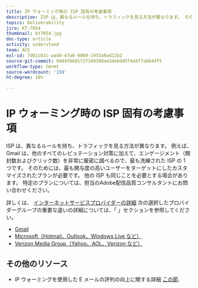 ```yaml
---
title: IP ウォーミング時の ISP 固有の考慮事項
description: ISP は、異なるルールを持ち、トラフィックを見る方法が異なります。 そのためには、最も関与度の高いユーザーのみをターゲットにするカスタマイズされたプランが必要です。
topics: Deliverability
jira: KT-7054
thumbnail: kt7054.jpg
doc-type: article
activity: understand
team: ACS
exl-id: 7d61c81c-aa40-47a6-9869-1953a6ad22b2
source-git-commit: 9444f8601f2f349398ee5deb9d5f4d4f7abb44f5
workflow-type: tm+mt
source-wordcount: '159'
ht-degree: 16%

---
```


# IP ウォーミング時の ISP 固有の考慮事項

ISP は、異なるルールを持ち、トラフィックを見る方法が異なります。 例えば、Gmail は、他のすべてのレピュテーション対策に加えて、エンゲージメント（開封数およびクリック数）を非常に厳密に調べるので、最も洗練された ISP の 1 つです。 そのためには、最も関与度の高いユーザーをターゲットにしたカスタマイズされたプランが必要です。 他の ISP も同じことを必要とする場合があります。 特定のプランについては、担当のAdobe配信品質コンサルタントにお問い合わせください。

詳しくは、 [インターネットサービスプロバイダーの詳細](/help/internet-service-provider-specifics/overview.md) 次の選択したプロバイダーグループの重要な違いの詳細については、「 」セクションを参照してください。

* [Gmail](/help/internet-service-provider-specifics/gmail.md)
* [Microsoft（Hotmail、Outlook、Windows Live など）](/help/internet-service-provider-specifics/microsoft.md)
* [Verizon Media Group（Yahoo、AOL、Verizon など）](/help/internet-service-provider-specifics/verizon-media-group.md)

## その他のリソース

* IP ウォーミングを使用した E メールの評判の向上に関する詳細 [この節](/help/additional-resources/increase-reputation-with-ip-warming.md).
